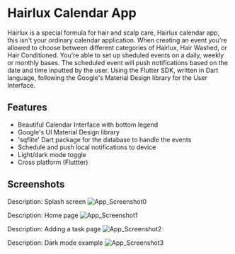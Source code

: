 
# Hairlux Calendar App

Hairlux is a special formula for hair and scalp care, Hairlux calendar app, this isn't your ordinary calendar application. When creating an event you're allowed to choose between different categories of Hairlux, Hair Washed, or Hair Conditioned. You're able to set up sheduled events on a daily, weekly or monthly bases. The scheduled event will push notifications based on the date and time inputted by the user. Using the Flutter SDK, written in Dart language, following the Google's Material Design library for the User Interface.


## Features

- Beautiful Calendar Interface with bottom legend
- Google's UI Material Design library
- 'sqflite' Dart package for the database to handle the events
- Schedule and push local notifications to device
- Light/dark mode toggle
- Cross platform (Fluttter)


## Screenshots

Description: Splash screen
![App_Screenshot0](https://user-images.githubusercontent.com/109754314/191410055-45163de5-68b2-4bad-9243-07440f5b5e60.png)

Description: Home page
![App_Screenshot1](https://user-images.githubusercontent.com/109754314/191410255-746f99e5-fdcf-4c09-aa0d-6bae448e916c.png)

Description: Adding a task page
![App_Screenshot2](https://user-images.githubusercontent.com/109754314/191410294-ce5e4380-d552-4c90-88a7-1fa5bc732ca6.png)

Description: Dark mode example
![App_Screenshot3](https://user-images.githubusercontent.com/109754314/191410395-28c20079-754a-4e89-88bc-c275450f92f2.png)
